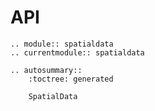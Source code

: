 # API

```{eval-rst}
.. module:: spatialdata
.. currentmodule:: spatialdata

.. autosummary::
    :toctree: generated

    SpatialData
```
